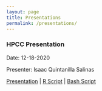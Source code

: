 ```yaml
---
layout: page
title: Presentations
permalink: /presentations/
---
```


### HPCC Presentation

Date: 12-18-2020

Presenter: Isaac Quintanilla Salinas

[Presentation](hpcc.html) | 
[R Script](Parallel_Job.R) | 
[Bash Script](Cluster_Script.sh)